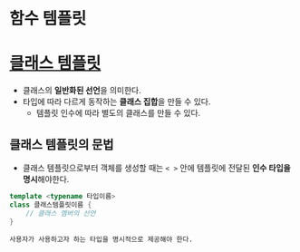 # 함수 템플릿

# [클래스 템플릿](https://www.tcpschool.com/cpp/cpp_template_class#google_vignette)
- 클래스의 **일반화된 선언**을 의미한다.
- 타입에 따라 다르게 동작하는 **클래스 집합**을 만들 수 있다.
    - 템플릿 인수에 따라 별도의 클래스를 만들 수 있다.

## 클래스 템플릿의 문법
- 클래스 템플릿으로부터 객체를 생성할 때는 `< >` 안에 템플릿에 전달된 **인수 타입을 명시**해야한다.
```cpp
template <typename 타입이름>
class 클래스템플릿이름 {
    // 클래스 멤버의 선언
}
```
```plaintext
사용자가 사용하고자 하는 타입을 명시적으로 제공해야 한다.
```
